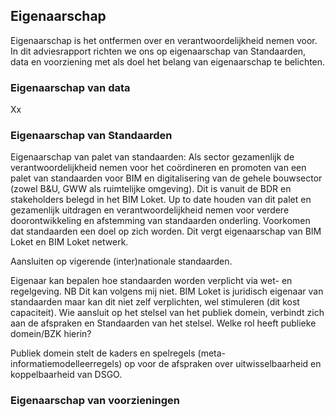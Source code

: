 Eigenaarschap
-------------

Eigenaarschap is het ontfermen over en verantwoordelijkheid nemen voor. In dit
adviesrapport richten we ons op eigenaarschap van Standaarden, data en
voorziening met als doel het belang van eigenaarschap te belichten.

### Eigenaarschap van data

Xx

### Eigenaarschap van Standaarden

Eigenaarschap van palet van standaarden: Als sector gezamenlijk de
verantwoordelijkheid nemen voor het coördineren en promoten van een palet van
standaarden voor BIM en digitalisering van de gehele bouwsector (zowel B&U, GWW
als ruimtelijke omgeving). Dit is vanuit de BDR en stakeholders belegd in het
BIM Loket. Up to date houden van dit palet en gezamenlijk uitdragen en
verantwoordelijkheid nemen voor verdere doorontwikkeling en afstemming van
standaarden onderling. Voorkomen dat standaarden een doel op zich worden. Dit
vergt eigenaarschap van BIM Loket en BIM Loket netwerk.

Aansluiten op vigerende (inter)nationale standaarden.

Eigenaar kan bepalen hoe standaarden worden verplicht via wet- en regelgeving.
NB Dit kan volgens mij niet. BIM Loket is juridisch eigenaar van standaarden
maar kan dit niet zelf verplichten, wel stimuleren (dit kost capaciteit). Wie
aansluit op het stelsel van het publiek domein, verbindt zich aan de afspraken
en Standaarden van het stelsel. Welke rol heeft publieke domein/BZK hierin?

Publiek domein stelt de kaders en spelregels (meta-informatiemodelleerregels) op
voor de afspraken over uitwisselbaarheid en koppelbaarheid van DSGO.

### Eigenaarschap van voorzieningen
